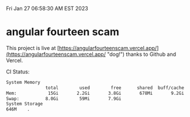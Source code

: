Fri Jan 27 06:58:30 AM EST 2023

# angular fourteen scam


This project is live at [https://angularfourteenscam.vercel.app/](https://angularfourteenscam.vercel.app/ "dog!") thanks to Github and Vercel.

CI Status: 

```bash
System Memory
               total        used        free      shared  buff/cache   available
Mem:            15Gi       2.2Gi       3.8Gi       678Mi       9.2Gi        12Gi
Swap:          8.0Gi        59Mi       7.9Gi
System Storage
646M	.
